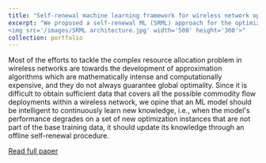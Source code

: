 ```yaml
---
title: "Self-renewal machine learning framework for wireless network optimization"
excerpt: "We proposed a self-renewal ML (SRML) approach for the optimization of wireless network capacity. The SRML method incrementally improves the throughput maximization of future optimization instances through the design of a data selection algorithm for fine-tuning an application identification model. Our proposed SRML method reduces the computational complexity and achieves a higher solution efficiency. <br/><br/>
<img src='/images/SRML architecture.jpg' width='500' height='300'>"
collection: portfolio
---
```


Most of the efforts to tackle the complex resource allocation problem in wireless networks are towards the development of approximation algorithms which are mathematically intense and computationally expensive, and they do not always guarantee global optimality. Since it is difficult to obtain sufficient data that covers all the possible commodity flow deployments within a wireless network, we opine that an ML model should be intelligent to continuously learn new knowledge, i.e., when the model's performance degrades on a set of new optimization instances that are not part of the base training data, it should update its knowledge through an offline self-renewal procedure.

[Read full paper](https://ieeexplore.ieee.org/document/10298482)
